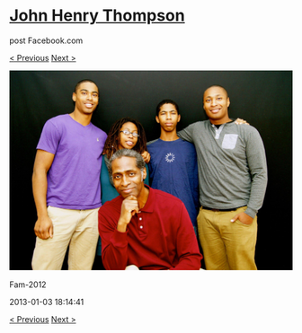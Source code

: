 # [John Henry Thompson](../README.md)
post Facebook.com

[< Previous](2013-01-03-7.md) [Next >](2012-12-04-1.md)

[![](../media/2013-01-03/Fam-2019.jpg)](../README.md)

Fam-2012

2013-01-03 18:14:41

[< Previous](2013-01-03-7.md) [Next >](2012-12-04-1.md)
